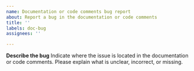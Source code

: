 ```yaml
---
name: Documentation or code comments bug report
about: Report a bug in the documentation or code comments
title: ''
labels: doc-bug
assignees: ''

---
```


**Describe the bug** 
Indicate where the issue is located in the documentation or code comments. Please
explain what is unclear, incorrect, or missing.
